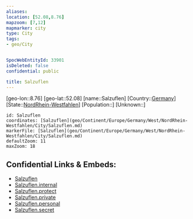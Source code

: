 ```yaml
---
aliases: 
location: [52.08,8.76]
mapzoom: [7,12] 
mapmarker: city 
type: City
tags:
- geo/City


SpocWebEntityId: 33901
isDeleted: false
confidential: public

title: Salzuflen
---
```

[geo-lon::8.76]
[geo-lat::52.08]
[name::Salzuflen]
[Country::[Germany](geo/Continent/Europe/Germany.md)]
[State::[NordRhein-Westfahlen](NordRhein-Westfahlen)]
[Population::]
[Unknown::]


```leaflet
id: Salzuflen
coordinates: [Salzuflen](geo/Continent/Europe/Germany/West/NordRhein-Westfahlen/City/Salzuflen.md)
markerFile: [Salzuflen](geo/Continent/Europe/Germany/West/NordRhein-Westfahlen/City/Salzuflen.md)
defaultZoom: 11 
maxZoom: 18
```


## Confidential Links & Embeds: 
- [Salzuflen](../../../../../../../../_public/geo/Continent/Europe/Germany/West/NordRhein-Westfahlen/City/Salzuflen.md) 
- [Salzuflen.internal](../../../../../../../../_internal/geo/Continent/Europe/Germany/West/NordRhein-Westfahlen/City/Salzuflen.internal.md) 
- [Salzuflen.protect](../../../../../../../../_protect/geo/Continent/Europe/Germany/West/NordRhein-Westfahlen/City/Salzuflen.protect.md) 
- [Salzuflen.private](../../../../../../../../_private/geo/Continent/Europe/Germany/West/NordRhein-Westfahlen/City/Salzuflen.private.md) 
- [Salzuflen.personal](../../../../../../../../_personal/geo/Continent/Europe/Germany/West/NordRhein-Westfahlen/City/Salzuflen.personal.md) 
- [Salzuflen.secret](../../../../../../../../_secret/geo/Continent/Europe/Germany/West/NordRhein-Westfahlen/City/Salzuflen.secret.md) 
